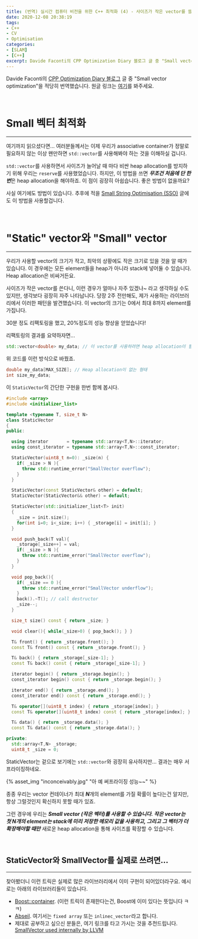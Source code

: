 ```yaml
---
title: (번역) 실시간 컴퓨터 비전을 위한 C++ 최적화 (4) - 사이즈가 작은 vector를 쓸 때...
date: 2020-12-08 20:38:19
tags: 
- C++
- CV
- Optimisation
categories: 
- [SLAM]
- [C++]
excerpt: Davide Faconti의 CPP Optimization Diary 블로그 글 중 "Small vector optimization"을 적당히 번역했습니다.
---
```


Davide Faconti의 [CPP Optimization Diary 블로그](https://cpp-optimizations.netlify.app/) 글 중 "Small vector optimization"을 적당히 번역했습니다. 원글 링크는 [여기](https://cpp-optimizations.netlify.app/small_vectors/)를 봐주세요.

<br>

# Small 벡터 최적화
---

여기까지 읽으셨다면... 여러분들께서는 이제 우리가 associative container가 정말로 필요하지 않는 이상 왠만하면 `std::vector`를 사용해봐야 하는 것을 이해하실 겁니다.

`std::vector`를 사용하면서 사이즈가 늘어날 때 마다 비싼 heap allocation를 방지하기 위해 우리는 `reserve`를 사용했었습니다. 하지만, 이 방법을 쓰면 ***무조건 처음에 단 한번***은 heap allocation을 해야하죠. 이 점이 굉장히 아쉽습니다. 좋은 방법이 없을까요?

사실 여기에도 방법이 있습니다. 추후에 적을 [Small String Optimisation (SSO)](https://changh95.github.io/20201210-small-string-optimisation/) 글에도 이 방법을 사용할겁니다.

<br>

# "Static" vector와 "Small" vector
---

우리가 사용할 vector의 크기가 작고, 최악의 상황에도 작은 크기로 있을 것을 알 때가 있습니다. 이 경우에는 모든 element들을 heap가 아니라 stack에 넣어둘 수 있습니다. Heap allocation은 비싸거든요.

사이즈가 작은 vector를 쓴다니, 이런 경우가 얼마나 자주 있겠나~ 라고 생각하실 수도 있지만, 생각보다 굉장히 자주 나타납니다. 당장 2주 전만해도, 제가 사용하는 라이브러리에서 이러한 패턴을 발견했습니다. 이 vector의 크기는 0에서 최대 8까지 element를 가집니다.

30분 정도 리팩토링을 했고, 20%정도의 성능 향상을 얻었습니다!

리팩토링의 결과를 요약하자면... 
```C++
std::vector<double> my_data; // 이 vector를 사용하려면 heap allocation이 필요합니다.
```
위 코드를 이런 방식으로 바꿨죠.
```C++
double my_data[MAX_SIZE]; // Heap allocation이 없는 형태 
int size_my_data;
```
이 `StaticVector`의 간단한 구현을 한번 함께 봅시다.

```C++
#include <array>
#include <initializer_list>

template <typename T, size_t N>
class StaticVector
{
public:

  using iterator       = typename std::array<T,N>::iterator;
  using const_iterator = typename std::array<T,N>::const_iterator;

  StaticVector(uint8_t n=0): _size(n) {
    if( _size > N ){
      throw std::runtime_error("SmallVector overflow");
    }
  }

  StaticVector(const StaticVector& other) = default;
  StaticVector(StaticVector&& other) = default;

  StaticVector(std::initializer_list<T> init)
  {
    _size = init.size();
    for(int i=0; i<_size; i++) { _storage[i] = init[i]; }
  }

  void push_back(T val){
    _storage[_size++] = val;
    if( _size > N ){
      throw std::runtime_error("SmallVector overflow");
    }
  }

  void pop_back(){
    if( _size == 0 ){
      throw std::runtime_error("SmallVector underflow");
    }
    back().~T(); // call destructor
    _size--;
  }

  size_t size() const { return _size; }

  void clear(){ while(_size>0) { pop_back(); } }

  T& front() { return _storage.front(); }
  const T& front() const { return _storage.front(); }

  T& back() { return _storage[_size-1]; }
  const T& back() const { return _storage[_size-1]; }

  iterator begin() { return _storage.begin(); }
  const_iterator begin() const { return _storage.begin(); }

  iterator end() { return _storage.end(); }
  const_iterator end() const { return _storage.end(); }

  T& operator[](uint8_t index) { return _storage[index]; }
  const T& operator[](uint8_t index) const { return _storage[index]; }

  T& data() { return _storage.data(); }
  const T& data() const { return _storage.data(); }

private:
  std::array<T,N> _storage;
  uint8_t _size = 0;

```
StaticVector는 겉으로 보기에는 `std::vector`와 굉장히 유사하지만... 결과는 매우 서프라이징하네요.

{% asset_img "inconceivably.jpg" "아 예 써프라이징 성능~~" %}

종종 우리는 vector 컨테이너가 최대 ***N***개의 element를 가질 확률이 높다는건 알지만, 항상 그럴것인지 확신하지 못할 때가 있죠.

그런 경우에 우리는 ***Small vector (작은 벡터)***를 사용할 수 있습니다. 작은 vector는 첫 N개의 element는 stack에 미리 저장한 메모리 값을 사용하고, 그리고 그 벡터가 더 확장해야할 때***만*** 새로운 heap allocation을 통해 사이즈를 확장할 수 있습니다.

<br>

## StaticVector와 SmallVector를 실제로 쓰려면... 
---

찾아봤더니 이런 트릭은 실제로 많은 라이브러리에서 이미 구현이 되어있더라구요. 예시로는 아래의 라이브러리들이 있습니다.

- [Boost::container](https://www.boost.org/doc/libs/1_73_0/doc/html/container.html). (이런 트릭이 존재한다는건, Boost에 이미 있다는 뜻입니다 ㅋㅋ)
- [Abseil](https://github.com/abseil/abseil-cpp/tree/master/absl/container). 여기서는 `fixed array` 또는 `inlinec_vector`라고 합니다. 
- 제대로 공부하고 싶으신 분들은, 여기 링크를 타고 가시는 것을 추천드립니다. [SmallVector used internally by LLVM](https://github.com/llvm/llvm-project/blob/master/llvm/include/llvm/ADT/SmallVector.h)
